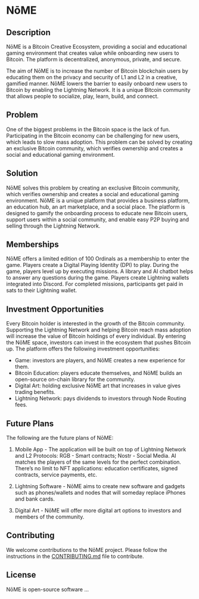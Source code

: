 # NōME

## Description

NōME is a Bitcoin Creative Ecosystem, providing a social and educational gaming environment that creates value while onboarding new users to Bitcoin. The platform is decentralized, anonymous, private, and secure.

The aim of NōME is to increase the number of Bitcoin blockchain users by educating them on the privacy and security of L1 and L2 in a creative, gamified manner. NōME lowers the barrier to easily onboard new users to Bitcoin by enabling the Lightning Network. It is a unique Bitcoin community that allows people to socialize, play, learn, build, and connect.

## Problem

One of the biggest problems in the Bitcoin space is the lack of fun. Participating in the Bitcoin economy can be challenging for new users, which leads to slow mass adoption. This problem can be solved by creating an exclusive Bitcoin community, which verifies ownership and creates a social and educational gaming environment.

## Solution

NōME solves this problem by creating an exclusive Bitcoin community, which verifies ownership and creates a social and educational gaming environment. NōME is a unique platform that provides a business platform, an education hub, an art marketplace, and a social place. The platform is designed to gamify the onboarding process to educate new Bitcoin users, support users within a social community, and enable easy P2P buying and selling through the Lightning Network.

## Memberships

NōME offers a limited edition of 100 Ordinals as a membership to enter the game. Players create a Digital Playing Identity (DPl) to play. During the game, players level up by executing missions. A library and AI chatbot helps to answer any questions during the game. Players create Lightning wallets integrated into Discord. For completed missions, participants get paid in sats to their Lightning wallet.

## Investment Opportunities

Every Bitcoin holder is interested in the growth of the Bitcoin community. Supporting the Lightning Network and helping Bitcoin reach mass adoption will increase the value of Bitcoin holdings of every individual. By entering the NōME space, investors can invest in the ecosystem that pushes Bitcoin up. The platform offers the following investment opportunities:

- Game: investors are players, and NōME creates a new experience for them.
- Bitcoin Education: players educate themselves, and NōME builds an open-source on-chain library for the community.
- Digital Art: holding exclusive NōME art that increases in value gives trading benefits.
- Lightning Network: pays dividends to investors through Node Routing fees.

## Future Plans

The following are the future plans of NōME:

1. Mobile App - The application will be built on top of Lightning Network and L2 Protocols: RGB - Smart contracts; Nostr - Social Media. AI matches the players of the same levels for the perfect combination. There’s no limit to NFT applications: education certificates, signed contracts, service payments, etc.

2. Lightning Software - NōME aims to create new software and gadgets such as phones/wallets and nodes that will someday replace iPhones and bank cards.

3. Digital Art - NōME will offer more digital art options to investors and members of the community.

## Contributing

We welcome contributions to the NōME project. Please follow the instructions in the [CONTRIBUTING.md](CONTRIBUTING.md) file to contribute.

## License

NōME is open-source software ...
